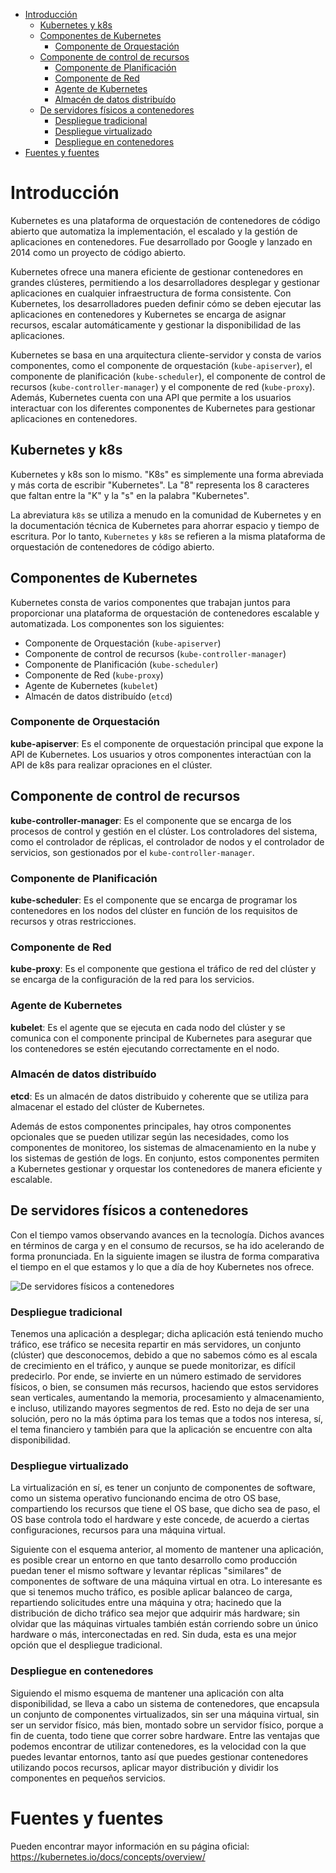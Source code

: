 - [Introducción](#introducción)
  - [Kubernetes y k8s](#kubernetes-y-k8s)
  - [Componentes de Kubernetes](#componentes-de-kubernetes)
    - [Componente de Orquestación](#componente-de-orquestación)
  - [Componente de control de recursos](#componente-de-control-de-recursos)
    - [Componente de Planificación](#componente-de-planificación)
    - [Componente de Red](#componente-de-red)
    - [Agente de Kubernetes](#agente-de-kubernetes)
    - [Almacén de datos distribuído](#almacén-de-datos-distribuído)
  - [De servidores físicos a contenedores](#de-servidores-físicos-a-contenedores)
    - [Despliegue tradicional](#despliegue-tradicional)
    - [Despliegue virtualizado](#despliegue-virtualizado)
    - [Despliegue en contenedores](#despliegue-en-contenedores)
- [Fuentes y fuentes](#fuentes-y-fuentes)


# Introducción

Kubernetes es una plataforma de orquestación de contenedores de código abierto que automatiza la implementación, el escalado y la gestión de aplicaciones en contenedores. Fue desarrollado por Google y lanzado en 2014 como un proyecto de código abierto.

Kubernetes ofrece una manera eficiente de gestionar contenedores en grandes clústeres, permitiendo a los desarrolladores desplegar y gestionar aplicaciones en cualquier infraestructura de forma consistente. Con Kubernetes, los desarrolladores pueden definir cómo se deben ejecutar las aplicaciones en contenedores y Kubernetes se encarga de asignar recursos, escalar automáticamente y gestionar la disponibilidad de las aplicaciones.

Kubernetes se basa en una arquitectura cliente-servidor y consta de varios componentes, como el componente de orquestación (`kube-apiserver`), el componente de planificación (`kube-scheduler`), el componente de control de recursos (`kube-controller-manager`) y el componente de red (`kube-proxy`). Además, Kubernetes cuenta con una API que permite a los usuarios interactuar con los diferentes componentes de Kubernetes para gestionar aplicaciones en contenedores.

## Kubernetes y k8s

Kubernetes y k8s son lo mismo. "K8s" es simplemente una forma abreviada y más corta de escribir "Kubernetes". La "8" representa los 8 caracteres que faltan entre la "K" y la "s" en la palabra "Kubernetes".

La abreviatura `k8s` se utiliza a menudo en la comunidad de Kubernetes y en la documentación técnica de Kubernetes para ahorrar espacio y tiempo de escritura. Por lo tanto, `Kubernetes` y `k8s` se refieren a la misma plataforma de orquestación de contenedores de código abierto.

## Componentes de Kubernetes

Kubernetes consta de varios componentes que trabajan juntos para proporcionar una plataforma de orquestación de contenedores escalable y automatizada. Los componentes son los siguientes: 

- Componente de Orquestación (`kube-apiserver`)
- Componente de control de recursos (`kube-controller-manager`)
- Componente de Planificación (`kube-scheduler`)
- Componente de Red (`kube-proxy`)
- Agente de Kubernetes (`kubelet`)
- Almacén de datos distribuído (`etcd`)

### Componente de Orquestación

**kube-apiserver**: Es el componente de orquestación principal que expone la API de Kubernetes. Los usuarios y otros componentes interactúan con la API de k8s para realizar opraciones en el clúster.

## Componente de control de recursos

**kube-controller-manager**: Es el componente que se encarga de los procesos de control y gestión en el clúster. Los controladores del sistema, como el controlador de réplicas, el controlador de nodos y el controlador de servicios, son gestionados por el `kube-controller-manager`.

### Componente de Planificación

**kube-scheduler**: Es el componente que se encarga de programar los contenedores en los nodos del clúster en función de los requisitos de recursos y otras restricciones.

### Componente de Red

**kube-proxy**: Es el componente que gestiona el tráfico de red del clúster y se encarga de la configuración de la red para los servicios.

### Agente de Kubernetes

**kubelet**: Es el agente que se ejecuta en cada nodo del clúster y se comunica con el componente principal de Kubernetes para asegurar que los contenedores se estén ejecutando correctamente en el nodo.

### Almacén de datos distribuído

**etcd**: Es un almacén de datos distribuido y coherente que se utiliza para almacenar el estado del clúster de Kubernetes.

Además de estos componentes principales, hay otros componentes opcionales que se pueden utilizar según las necesidades, como los componentes de monitoreo, los sistemas de almacenamiento en la nube y los sistemas de gestión de logs. En conjunto, estos componentes permiten a Kubernetes gestionar y orquestar los contenedores de manera eficiente y escalable.

## De servidores físicos a contenedores

Con el tiempo vamos observando avances en la tecnología. Dichos avances en términos de carga y en el consumo de recursos, se ha ido acelerando de forma pronunciada. En la siguiente imagen se ilustra de forma comparativa el tiempo en el que estamos y lo que a día de hoy Kubernetes nos ofrece.

![De servidores físicos a contenedores](https://user-images.githubusercontent.com/7296281/223314955-325a58d2-af19-4530-a5df-ee0efbe5bb1f.png)

### Despliegue tradicional

Tenemos una aplicación a desplegar; dicha aplicación está teniendo mucho tráfico, ese tráfico se necesita repartir en más servidores, un conjunto (clúster) que desconocemos, debido a que no sabemos cómo es al escala de crecimiento en el tráfico, y aunque se puede monitorizar, es difícil predecirlo. Por ende, se invierte en un número estimado de servidores físicos, o bien, se consumen más recursos, haciendo que estos servidores sean verticales, aumentando la memoria, procesamiento y almacenamiento, e incluso, utilizando mayores segmentos de red. Esto no deja de ser una solución, pero no la más óptima para los temas que a todos nos interesa, sí, el tema financiero y también para que la aplicación se encuentre con alta disponibilidad.

### Despliegue virtualizado

La virtualización en sí, es tener un conjunto de componentes de software, como un sistema operativo funcionando encima de otro OS base, compartiendo los recursos que tiene el OS base, que dicho sea de paso, el OS base controla todo el hardware y este concede, de acuerdo a ciertas configuraciones, recursos para una máquina virtual.

Siguiente con el esquema anterior, al momento de mantener una aplicación, es posible crear un entorno en que tanto desarrollo como producción puedan tener el mismo software y levantar réplicas "similares" de componentes de software de una máquina virtual en otra. Lo interesante es que si tenemos mucho tráfico, es posible aplicar balanceo de carga, repartiendo solicitudes entre una máquina y otra; hacinedo que la distribución de dicho tráfico sea mejor que adquirir más hardware; sin olvidar que las máquinas virtuales también están corriendo sobre un único hardware o más, interconectadas en red. Sin duda, esta es una mejor opción que el despliegue tradicional.

### Despliegue en contenedores

Siguiendo el mismo esquema de mantener una aplicación con alta disponibilidad, se lleva a cabo un sistema de contenedores, que encapsula un conjunto de componentes virtualizados, sin ser una máquina virtual, sin ser un servidor físico, más bien, montado sobre un servidor físico, porque a fin de cuenta, todo tiene que correr sobre hardware. Entre las ventajas que podemos encontrar de utilizar contenedores, es la velocidad con la que puedes levantar entornos, tanto así que puedes gestionar contenedores utilizando pocos recursos, aplicar mayor distribución y dividir los componentes en pequeños servicios. 

# Fuentes y fuentes

Pueden encontrar mayor información en su página oficial: https://kubernetes.io/docs/concepts/overview/